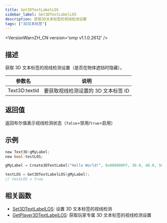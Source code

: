 ```yaml
---
title: Get3DTextLabelLOS
sidebar_label: Get3DTextLabelLOS
description: 获取3D文本标签的视线检测设置
tags: ["3D文本标签"]
---
```


<VersionWarnZH_CN version='omp v1.1.0.2612' />

## 描述

获取 3D 文本标签的视线检测设置（是否在物体遮挡时隐藏）。

| 参数名        | 说明                                |
| ------------- | ----------------------------------- |
| Text3D:textid | 要获取视线检测设置的 3D 文本标签 ID |

## 返回值

返回布尔值表示视线检测状态（`false`=禁用/`true`=启用）

## 示例

```c
new Text3D:gMyLabel;
new bool:testLOS;

gMyLabel = Create3DTextLabel("Hello World!", 0x008080FF, 30.0, 40.0, 50.0, 10.0, 0, true);

testLOS = Get3DTextLabelLOS(gMyLabel);
// testLOS = true
```

## 相关函数

- [Set3DTextLabelLOS](Set3DTextLabelLOS): 设置 3D 文本标签的视线检测
- [GetPlayer3DTextLabelLOS](GetPlayer3DTextLabelLOS): 获取玩家专属 3D 文本标签的视线检测设置
